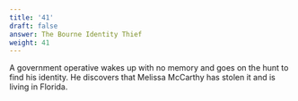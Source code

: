 ```yaml
---
title: '41'
draft: false
answer: The Bourne Identity Thief
weight: 41
---
```

A government operative wakes up with no memory and goes on the hunt to find his identity. He discovers that Melissa McCarthy has stolen it and is living in Florida.